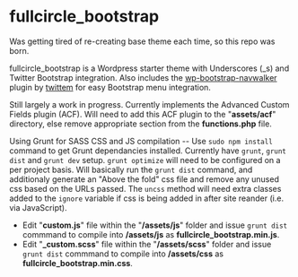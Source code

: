 # fullcircle_bootstrap
Was getting tired of re-creating base theme each time, so this repo was born.

fullcircle_bootstrap is a Wordpress starter theme with Underscores (_s) and Twitter Bootstrap integration. Also includes the [wp-bootstrap-navwalker](https://github.com/twittem/wp-bootstrap-navwalker) plugin by [twittem](https://github.com/twittem) for easy Bootstrap menu integration.

Still largely a work in progress. Currently implements the Advanced Custom Fields plugin (ACF). Will need to add this ACF plugin to the "**assets/acf**" directory, else remove appropriate section from the **functions.php** file.

Using Grunt for SASS CSS and JS compilation -- Use `sudo npm install` command to get Grunt dependancies installed. Currently have `grunt`, `grunt dist` and `grunt dev` setup. `grunt optimize` will need to be configured on a per project basis. Will basically run the `grunt dist` command, and additionaly generate an "Above the fold" css file and remove any unused css based on the URLs passed. The `uncss` method will need extra classes added to the `ignore` variable if css is being added in after site reander (i.e. via JavaScript).

- Edit "**custom.js**" file within the "**/assets/js**" folder and issue `grunt dist` commmand to compile into **/assets/js** as **fullcircle_bootstrap.min.js**. 
- Edit "**_custom.scss**" file within the "**/assets/scss**" folder and issue `grunt dist` commmand to compile into **/assets/css** as **fullcircle_bootstrap.min.css**.
